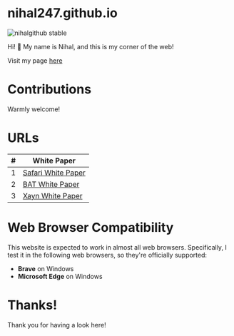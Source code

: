 # nihal247.github.io

![nihalgithub stable](https://badgen.net/badge/nihal247.github.io/GPLv3/red?icon=github)

Hi! 👋 My name is Nihal, and this is my corner of the web!


Visit my page [here](https://nihal247.github.io/)

# Contributions

Warmly welcome!

# URLs

| #   |                                            White Paper                                               |
| --- | ---------------------------------------------------------------------------------------------------  |
|  1  | [Safari White Paper](https://nihal247.github.io/Safari_White_Paper_Nov_2019.pdf)                     |
|  2  | [BAT White Paper](https://nihal247.github.io/BasicAttentionTokenWhitePaper-4.pdf)                    |
|  3  | [Xayn White Paper](https://nihal247.github.io/5fcf7f97c0333cb84277fcd8_XayNet_Whitepaper_3.0_v3.pdf) |

# Web Browser Compatibility

This website is expected to work in almost all web browsers. Specifically, I test it in the following web browsers, so they're officially supported:

- **Brave** on Windows
- **Microsoft Edge** on Windows

# Thanks!

Thank you for having a look here!
